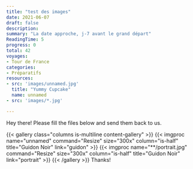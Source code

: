 ```yaml
---
title: "test des images"
date: 2021-06-07
draft: false
description: 
summary: "La date approche, j-7 avant le grand départ"
ReadingTime: 5
progress: 0
total: 42
voyages:
- Tour de France
categories:
- Préparatifs
resources:
- src: 'images/unnamed.jpg'
  title: "Yummy Cupcake"
  name: unnamed
- src: 'images/*.jpg'

---
```

Hey there! Please fill the files below and send them back to us.

{{< gallery class="columns is-multiline content-gallery" >}}
{{< imgproc name="unnamed" command="Resize" size="300x" column="is-half" title="Guidon Noir" link="guidon" >}}
{{< imgproc name="**/portrait.jpg" command="Resize" size="300x" column="is-half" title="Guidon Noir" link="portrait" >}}
{{< /gallery >}}
Thanks!

